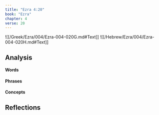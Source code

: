 ```yaml
---
title: "Ezra 4:20"
book: "Ezra"
chapter: 4
verse: 20
---
```

![[/Greek/Ezra/004/Ezra-004-020G.md#Text]]
![[/Hebrew/Ezra/004/Ezra-004-020H.md#Text]]

## Analysis

#### Words

#### Phrases

#### Concepts

## Reflections
